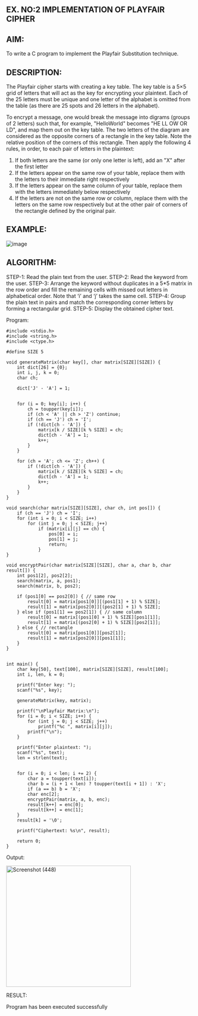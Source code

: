 ## EX. NO:2 IMPLEMENTATION OF PLAYFAIR CIPHER

 

## AIM:
 

 

To write a C program to implement the Playfair Substitution technique.

## DESCRIPTION:

The Playfair cipher starts with creating a key table. The key table is a 5×5 grid of letters that will act as the key for encrypting your plaintext. Each of the 25 letters must be unique and one letter of the alphabet is omitted from the table (as there are 25 spots and 26 letters in the alphabet).

To encrypt a message, one would break the message into digrams (groups of 2 letters) such that, for example, "HelloWorld" becomes "HE LL OW OR LD", and map them out on the key table. The two letters of the diagram are considered as the opposite corners of a rectangle in the key table. Note the relative position of the corners of this rectangle. Then apply the following 4 rules, in order, to each pair of letters in the plaintext:
1.	If both letters are the same (or only one letter is left), add an "X" after the first letter
2.	If the letters appear on the same row of your table, replace them with the letters to their immediate right respectively
3.	If the letters appear on the same column of your table, replace them with the letters immediately below respectively
4.	If the letters are not on the same row or column, replace them with the letters on the same row respectively but at the other pair of corners of the rectangle defined by the original pair.
## EXAMPLE:
![image](https://github.com/Hemamanigandan/EX-NO-2-/assets/149653568/e6858d4f-b122-42ba-acdb-db18ec2e9675)

 

## ALGORITHM:

STEP-1: Read the plain text from the user.
STEP-2: Read the keyword from the user.
STEP-3: Arrange the keyword without duplicates in a 5*5 matrix in the row order and fill the remaining cells with missed out letters in alphabetical order. Note that ‘i’ and ‘j’ takes the same cell.
STEP-4: Group the plain text in pairs and match the corresponding corner letters by forming a rectangular grid.
STEP-5: Display the obtained cipher text.




Program:

```
#include <stdio.h>
#include <string.h>
#include <ctype.h>

#define SIZE 5

void generateMatrix(char key[], char matrix[SIZE][SIZE]) {
    int dict[26] = {0};
    int i, j, k = 0;
    char ch;

    dict['J' - 'A'] = 1;


    for (i = 0; key[i]; i++) {
        ch = toupper(key[i]);
        if (ch < 'A' || ch > 'Z') continue;
        if (ch == 'J') ch = 'I';
        if (!dict[ch - 'A']) {
            matrix[k / SIZE][k % SIZE] = ch;
            dict[ch - 'A'] = 1;
            k++;
        }
    }

    for (ch = 'A'; ch <= 'Z'; ch++) {
        if (!dict[ch - 'A']) {
            matrix[k / SIZE][k % SIZE] = ch;
            dict[ch - 'A'] = 1;
            k++;
        }
    }
}

void search(char matrix[SIZE][SIZE], char ch, int pos[]) {
    if (ch == 'J') ch = 'I';
    for (int i = 0; i < SIZE; i++)
        for (int j = 0; j < SIZE; j++)
            if (matrix[i][j] == ch) {
                pos[0] = i;
                pos[1] = j;
                return;
            }
}

void encryptPair(char matrix[SIZE][SIZE], char a, char b, char result[]) {
    int pos1[2], pos2[2];
    search(matrix, a, pos1);
    search(matrix, b, pos2);

    if (pos1[0] == pos2[0]) { // same row
        result[0] = matrix[pos1[0]][(pos1[1] + 1) % SIZE];
        result[1] = matrix[pos2[0]][(pos2[1] + 1) % SIZE];
    } else if (pos1[1] == pos2[1]) { // same column
        result[0] = matrix[(pos1[0] + 1) % SIZE][pos1[1]];
        result[1] = matrix[(pos2[0] + 1) % SIZE][pos2[1]];
    } else { // rectangle
        result[0] = matrix[pos1[0]][pos2[1]];
        result[1] = matrix[pos2[0]][pos1[1]];
    }
}


int main() {
    char key[50], text[100], matrix[SIZE][SIZE], result[100];
    int i, len, k = 0;

    printf("Enter key: ");
    scanf("%s", key);

    generateMatrix(key, matrix);

    printf("\nPlayfair Matrix:\n");
    for (i = 0; i < SIZE; i++) {
        for (int j = 0; j < SIZE; j++)
            printf("%c ", matrix[i][j]);
        printf("\n");
    }

    printf("Enter plaintext: ");
    scanf("%s", text);
    len = strlen(text);


    for (i = 0; i < len; i += 2) {
        char a = toupper(text[i]);
        char b = (i + 1 < len) ? toupper(text[i + 1]) : 'X';
        if (a == b) b = 'X';
        char enc[2];
        encryptPair(matrix, a, b, enc);
        result[k++] = enc[0];
        result[k++] = enc[1];
    }
    result[k] = '\0';

    printf("Ciphertext: %s\n", result);

    return 0;
}

```

Output:

<img width="335" height="326" alt="Screenshot (448)" src="https://github.com/user-attachments/assets/342e7420-0097-4005-9622-874662d1745c" />


RESULT:

Program has been executed successfully


